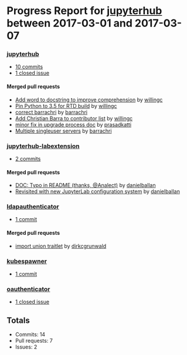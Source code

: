 # Progress Report for [jupyterhub](https://github.com/jupyterhub) between 2017-03-01 and 2017-03-07

### [jupyterhub](https://github.com/jupyterhub/jupyterhub)
-  [10 commits](https://github.com/jupyterhub/jupyterhub/compare/master@%7B1488355200%7D...master@%7B1488873600%7D)
-  [1 closed issue](https://github.com/jupyterhub/jupyterhub/issues?utf8=%E2%9C%93&q=is%3Aissue%20closed%3A2017-03-01..2017-03-07)

#### Merged pull requests
- [Add word to docstring to improve comprehension](https://github.com/jupyterhub/jupyterhub/pull/1009) by [willingc](https://github.com/willingc)
- [Pin Python to 3.5 for RTD build](https://github.com/jupyterhub/jupyterhub/pull/1008) by [willingc](https://github.com/willingc)
- [correct barrachri](https://github.com/jupyterhub/jupyterhub/pull/1007) by [barrachri](https://github.com/barrachri)
- [Add Christian Barra to contributor list](https://github.com/jupyterhub/jupyterhub/pull/1006) by [willingc](https://github.com/willingc)
- [minor fix in upgrade process doc](https://github.com/jupyterhub/jupyterhub/pull/1005) by [prasadkatti](https://github.com/prasadkatti)
- [Multiple singleuser servers](https://github.com/jupyterhub/jupyterhub/pull/942) by [barrachri](https://github.com/barrachri)

### [jupyterhub-labextension](https://github.com/jupyterhub/jupyterhub-labextension)
-  [2 commits](https://github.com/jupyterhub/jupyterhub-labextension/compare/master@%7B1488355200%7D...master@%7B1488873600%7D)

#### Merged pull requests
- [DOC: Typo in README (thanks, @Analect)](https://github.com/jupyterhub/jupyterhub-labextension/pull/5) by [danielballan](https://github.com/danielballan)
- [Revisited with new JupyterLab configuration system](https://github.com/jupyterhub/jupyterhub-labextension/pull/4) by [danielballan](https://github.com/danielballan)

### [ldapauthenticator](https://github.com/jupyterhub/ldapauthenticator)
-  [1 commit](https://github.com/jupyterhub/ldapauthenticator/compare/master@%7B1488355200%7D...master@%7B1488873600%7D)

#### Merged pull requests
- [import union traitlet](https://github.com/jupyterhub/ldapauthenticator/pull/34) by [dirkcgrunwald](https://github.com/dirkcgrunwald)

### [kubespawner](https://github.com/jupyterhub/kubespawner)
-  [1 commit](https://github.com/jupyterhub/kubespawner/compare/master@%7B1488355200%7D...master@%7B1488873600%7D)

### [oauthenticator](https://github.com/jupyterhub/oauthenticator)
-  [1 closed issue](https://github.com/jupyterhub/oauthenticator/issues?utf8=%E2%9C%93&q=is%3Aissue%20closed%3A2017-03-01..2017-03-07)

## Totals
- Commits: 14
- Pull requests: 7
- Issues: 2
